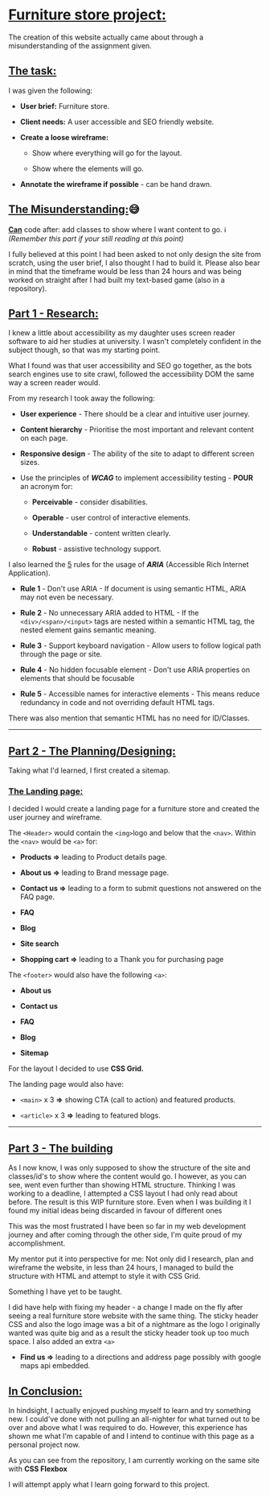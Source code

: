 # **<ins> Furniture store project:</ins>**

The creation of this website actually came about through a misunderstanding of the assignment given.

## **<ins>The task:</ins>**

I was given the following:

* **User brief:** Furniture store.

* **Client needs:** A user accessible and SEO friendly website.

* **Create a loose wireframe:**
    - Show where everything will go for the layout.

    - Show where the elements will go.

* **Annotate the wireframe if possible** - can be hand drawn.

## **<ins>The Misunderstanding:</ins>**:sweat_smile:

**<ins>Can</ins>** code after: add classes to show where I want content to go. ℹ️ *(Remember this part if your still reading at this point)*

I fully believed at this point I had been asked to not only design the site from scratch, using the user brief, I also thought I had to build it.
Please also bear in mind that the timeframe would be less than 24 hours and was being worked on straight after I had built my text-based game (also in a repository).

## <ins>Part 1 - Research:</ins>

I knew a little about accessibility as my daughter uses screen reader software to aid her studies at university.
I wasn't completely confident in the subject though, so that was my starting point.

What I found was that user accessibility and SEO go together, as the bots search engines use to site crawl, followed the accessibility DOM the same way a screen reader would.

From my research I took away the following:

* **User experience** - There should be a clear and intuitive user journey.

* **Content hierarchy** - Prioritise the most important and relevant content on each page.

* **Responsive design** - The ability of the site to adapt to different screen sizes.

* Use the principles of ***WCAG*** to implement accessibility testing - **POUR** an acronym for:

    - **Perceivable** - consider disabilities.

    - **Operable** - user control of interactive elements.

    - **Understandable** - content written clearly.

    - **Robust** - assistive technology support.

I also learned the <ins>5</ins> rules for the usage of ***ARIA*** (Accessible Rich Internet Application).

* **Rule 1** - Don't use ARIA - If document is using semantic HTML, ARIA may not even be necessary.

* **Rule 2** - No unnecessary ARIA added to HTML - If the ```<div>/<span>/<input>``` tags are nested within a semantic HTML tag, the nested element gains semantic meaning.

* **Rule 3** - Support keyboard navigation - Allow users to follow logical path through the page or site.

* **Rule 4** - No hidden focusable element - Don't use ARIA properties on elements that should be focusable

* **Rule 5** - Accessible names for interactive elements - This means reduce redundancy in code and not overriding default HTML tags.

There was also mention that semantic HTML has no need for ID/Classes.

***

## **<ins>Part 2 - The Planning/Designing:</ins>**

Taking what I'd learned, I first created a sitemap.

### **<ins>The Landing page:</ins>**

I decided I would create a landing page for a furniture store and created the user journey and wireframe.

The ```<Header>``` would contain the ```<img>```logo and below that the ```<nav>```.
Within the ```<nav>``` would be ```<a>``` for:

* **Products =>** leading to Product details page.

* **About us =>** leading to Brand message page.

* **Contact us =>** leading to a form to submit questions not answered on the FAQ page.

* **FAQ** 

* **Blog**

* **Site search**

* **Shopping cart =>** leading to a Thank you for purchasing page

The ```<footer>``` would also have the following ```<a>```:

* **About us**

* **Contact us**

* **FAQ**

* **Blog**

* **Sitemap**

For the layout I decided to use **CSS Grid.**

The landing page would also have:

* ```<main>``` x 3 **=>** showing CTA (call to action) and featured products.

* ```<article>``` x 3 **=>** leading to featured blogs.

***

## **<ins>Part 3 - The building</ins>**

As I now know, I was only supposed to show the structure of the site and classes/id's to show where the content would go.
I however, as you can see, went even further than showing HTML structure.
Thinking I was working to a deadline, I attempted a CSS layout I had only read about before.
The result is this WIP furniture store.  Even when I was building it I found my initial ideas being discarded in favour of different ones

This was the most frustrated I have been so far in my web development journey and after coming through the other side, I'm quite proud of my accomplishment.

My mentor put it into perspective for me:
Not only did I research, plan and wireframe the website, in less than 24 hours, I managed to build the structure with HTML and attempt to style it with CSS Grid.  

Something I have yet to be taught.

I did have help with fixing my header - a change I made on the fly after seeing a real furniture store website with the same thing.
The sticky header CSS and also the logo image was a bit of a nightmare as the logo I originally wanted was quite big and as a result the sticky header took up too much space.
I also added an extra ```<a>``` 

* **Find us =>** leading to a directions and address page possibly with google maps api embedded.

## **<ins>In Conclusion:</ins>**

In hindsight, I actually enjoyed pushing myself to learn and try something new.
I could've done with not pulling an all-nighter for what turned out to be over and above what I was required to do.
However, this experience has shown me what I'm capable of and I intend to continue with this page as a personal project now.

As you can see from the repository, I am currently working on the same site with **CSS Flexbox**

I will attempt apply what I learn going forward to this project.
